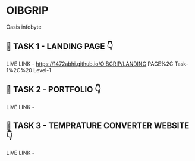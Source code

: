 # OIBGRIP
Oasis infobyte

## 🔗 TASK 1 - LANDING PAGE  👇

LIVE LINK - https://1472abhi.github.io/OIBGRIP/LANDING PAGE%2C Task-1%2C%20 Level-1

## 🔗 TASK 2 - PORTFOLIO  👇
LIVE LINK - 

## 🔗 TASK 3 - TEMPRATURE CONVERTER WEBSITE  👇
LIVE LINK - 

